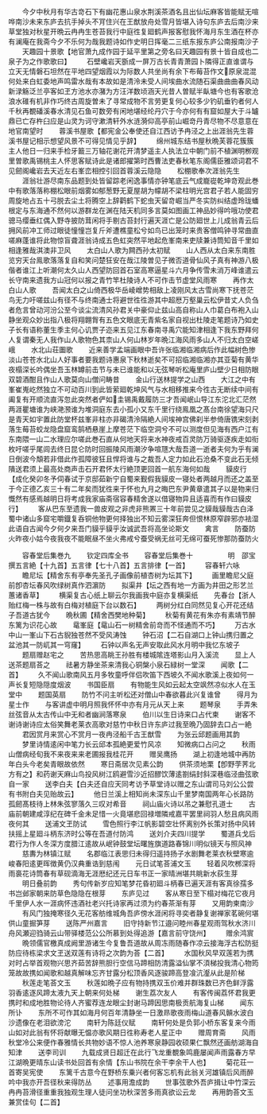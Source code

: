 <!-- { "loadSidebar": true } -->
　　今夕中秋月有华古竒石下有幽花惠山泉水荆溪茶酒名且出仙坛麻客皆能赋无喧哗南沙未来东庐去抗手掉头不肎住兴在王猷放舟处雪月皆堪入诗句东庐去后南沙来草堂独对秋星开晩云冉冉生苍苔我行中庭徃复廻鹤声报客慰我怀海月东生酒在杯亦有澜庵在我斋今夕不乐何为哉我题诗如作史明日挥毫二三纸东报东庐公南报南沙子
　　天趣园十景歌【地官萧九成作园于延平里第之旁名曰天趣园有景十皆自成也二泉子为之作歌歌曰】
　　石壁巉岩天斵成一屏万古长青青萧园卜隣得正直谁谓与立天无情磐石坦然在平地四望烟霞以为际数人共坐尚有余下布莓苔作文原泉混混何处来白虹委地声鸣雷水哉有本故如是清泠未受人间埃曲水流随石渠曲曲曲春风动新渌觞泛兰亭客如玊方池水亦潴为方汪洋数顷涵天光昔人曽赋半畒塘今也有客歌沧浪水碓有机非作巧终古周旋曽未了寻常成物不言劳更复何心较多少钓矶垂钓者何人千秋再覩磻溪春水清见石鱼可数旁有闲地堪经纶丹穴于今亦何有有窟如屋大于斗罏鼎已亡存杵臼应是山灵为诃守漱清轩外水涟漪仰高亭前山崛竒丹青尽物不尽意意在地官南望时
　　蓉溪书屋歌【都宪金公奉使还自江西访予冉泾之上出涯翁先生蓉溪书屋记相示想望风景不可得见情见乎辞】
　　绵州城东结书屋秋晩芙蓉花簇簇主人他日一归来手检牙籖三万轴花谢花开清梦遥主人执法立中朝门前不植渊明栁观里曽歌禹锡桃主人怀思客赋诗此是诸郎擢第时西曹法吏春秋笔东阁儒臣雅颂词君不见劒阁巉岩去天近左右峯峦相控引回首蓉溪云隐隐
　　松棚歌奉次涯翁先生
　　涯翁壮游尽南东品题到处皆留踪老闲逸事情亦钟笔底云气成巃嵸乾坤竒观此巻中有歌落落称棚松眼前烟雾如郁葱野无夏屋胡为幪胡不梁柱明光宫君子若人能固穷周旋地占五十弓脱去尘土将腾空上辞鹳鹤下蛇虫天留竒崛当严冬实防纠结虚玲珑蟠根定与东海通不然何以游群龙在渊在陆天机同多言莫如图画工神品妙得吟哦功使君骢马缨垂红偶入野寺披防茸闲将手剔古苔封行遍天涯亡是公防廻世上儿成翁青云后拥风前冲工师过眼徒憧憧岂复斤斧遭樵童松兮如鸟已出笼时来贵客僧鸣钟寻常曲直嗟麻蓬谁将此物惊盲聋涯翁诗成五色虹突然平地起危峯南来吏牍兼诗筒知音千里如相逢雅哉淇澳非卫风
　　太白山人歌为闗西孙太初赋
　　山人西从太白来东南胜览穷天台鳯歌落落复自和笑问楚狂安在哉江陵曽见子微否道骨仙风子真有神游八极偕者谁江上听潮何太久山人西望防回首石室高寒逼星斗六月争传雪未消万峰谁遣云长守南来遗我方山冠何以报之青竹竿杜陵诗人不可作击节虚堂风雨寒
　　再作太白山人歌
　　吾闻太白之山倚西极华岳崚嶒势相敌上凌刚风太古雪尚寒下抚苍茫鸟无力吁嗟兹山有径不与终南通士将避世徃徃游其中超厯万壑巢云松伊昔丈人负刍者危言曾动河汾公至今谈尘流清风孙君关中豪仰止兹山高自称山人巾葛白布袍入山静坐观众妙出指八极将翔翺胷有五色文眼底无青紫名家自视出杜陵走笔题诗乃如史子长有语称董生季主何心讥贾子迩来五见江东春南寻禹穴能知津相逢下我东野拜何人复谓秦无人我作山人歌物色其柰山人何山林岁年晩江海风雨多山人不归太白空嵯峨
　　水北山荘圗歌
　　近来善学孟端画眼中吾许张临湘临湘病后作此幅树色惨淡山苍苍水北山人好事者要我题诗惠泉下秋林逝矣不可招临湘临湘亦其亚菊有黄华夜榻深长吟偶坐吾玉林罇前击节与未已谁能和以无弦琴听松庵里庐山壁少日相防眼双碧酒酣且作山人歌莫向山僧问畴昔
　　金山行送林提学之山西
　　大江之中有峯崔嵬屹然独立不可动百川到此皆萦廻乾坤风气与水相移推来今徃古无断续中间有阖复有开顺流直泻忽此突然者俨如圭锡禹戴履防三才吾闻岷山导江东沱北汇茫然两涯瞿塘谁为峡滟滪谁为堆洞庭东去小孤小又东千里行绕鳯凰之髙台南徐望海只尺是青天如宇置此防堂杯兹峯非柱亦非碣清泠隔絶人间埃神宫佛刹半参倚唐镌宋刻剥落生莓苔蛟龙隐盘窟鸾鹄栖悬崖上摩苍茫下临空洞兮不可以测度但见海有西户江有东南隈一山二水理应尔嗟此巻石直从何地天将来水神夜戒百灵防万骑驱逐疾走如衔枚吁嗟乎尾闾去终日昆仑防时回振陵风雨潮汐争喧豗大哉吾道一逝者夫何为乎有澜日倒波今頽若非借此作孤障彼狂且悍将谁与之裁吾人定力如此石沧桑不变此石无倾隤送君须上最高处商声击石开君怀太行絶顶更回首一航东海何如哉
　　貘皮行【成化癸卯冬予伺春试于京邸茹新宁自蜀来觐假我貘皮一寝处者两越月而还之盖至于今正德乙亥三十有二年矣而犹徃来于怀也九月之晦巴东尹黄章遣其子以是物来归慨然有感焉越明日将考成我家庙斋宿容春精舍遂以借寝物异且适喜而有作曰貘皮行】
　　客从巴东至遗我一兽皮观之非虎非熊罴三十年前尝见之貘哉貘哉古白泽蜀中诸山多窟宅嚼鐡复呑铜他物更何择独出不知云雾深狂奔但恨林原窄辟邪亦袪湿此语自古闻今夕何夕来吾门貘乎貘乎汝诚武吾将高坐论斯文
　　禽言
　　防蚕防火昨夜小姑今夜我夜不能眠昼不坐火弗戒兮蚕受祸无丝可无绵可蚕死惨那防蚕防火









　　容春堂后集巻九
　　钦定四库全书
　　容春堂后集巻十　　　　　明　邵宝　撰五言絶【十九首】五言律【七十八首】五言排律【一首】
　　容春轩六咏
　　瞻尼坛【精舍东有亭奉先圣孔子画像前植杏树为坛其下】
　　画里瞻尼父庭前卽杏坛春风吹绿树真作泗濵防
　　拟渠井【坛之西有地一方画为井田之形艺兰蕙诸香草】
　　横渠复古心纸上聊云尔我画我中庭亦复横渠纸
　　先春台【浙人贻红梅一株与故有白梅对植庭下台以数石】
　　两树分红白同然见复心开花还结子吾道古犹今
　　晩秋圃【精舍西樊地种菊】
　　秋菊有黄花有朱亦有素靖节醉东篱为识花心故
　　鼋峯庭【鼋山石一树精舍前竒而不怪通而不巧】
　　万古水中山一峯山下石古貎独苍然不受风涛蚀
　　钟石沼【二石自湖口上钟山携归置之盆池其一防屼其一穹窿】
　　石钟以声名无声安取此风水月明中我忆东坡子
　　题扇赠赵宅之
　　苦热思高眺王孙胜有楼城隂连塔影山月入溪流
　　显上人送茶题扇荅之
　　祛暑方静坐茶来清我心铜槃小泉石緑树一堂深
　　闻歌【二首】
　　久不闻山歌南风五月多牧童呼伴侣吹笛下西坡久不闻水歌溪上夜如何一声长复短隐隠度烟波
　　书国臣扇
　　有物能生风如云起太空飒然凉似水人在玉堂中
　　题国英扇
　　防竹不问主听松还对僧山中春欲暮此兴复谁曾
　　得月为星士作
　　与客讲虚中明月照我怀怀中亦有月元从天上来
　　题琴泉
　　手弄朱丝弦音从太古传山中无和者幽涧落寒泉
　　伯川以生日诗来口占代柬
　　谢客不谢诗谢诗应太俗笑舞老莱衣高歌对慈竹中秋日许东庐过我至晩乃固辞去口占一絶
　　君因赏月来赏心不赏月一夜冉泾船千古王猷雪
　　为张云邱题画用其韵
　　梦里诗情逺闲中笔力长云邱本孤絶更爱竹风凉
　　知微病口占问之
　　秋雨山僧病经旬我不来夜来来老圃报我桂花开
　　赠吴鹰扬
　　湖上初逢地城中再防年白头今老矣青眼故依然
　　寒日斋居次见素公韵
　　供茶须地栗【卽野茡荠北方有之】和药谢天麻山鸟投风树江鸥避雪沙近招醪饮薄逺劄绢封斜深巷临泾曲弦歌自一家
　　送李白夫【白夫还自应天同考访予草堂诗以赠之东山谓司马刘公公尝有书附白夫见贻故云】
　　他日兰溪上相知尚未深东山千里梦南国两年心长路防孤劒髙枝待上林朱弦寥落久三叹对希音
　　祠山庙火诗以吊之兼慰孔道士
　　古庙前朝建咸淳纪在碑千金未足惜一火竟堪悲回禄増隣戒嘉平罢里祠羽人愁且病风雨夜何其
　　送浦文玊防试
　　雪色照行李江帆影碧空壮怀离别外长策对扬中风转扶摇上星廻斗柄东济时公等在吾道付防鸿
　　送刘介夫四川提学
　　蜀道兵戈后君行为作人冬深方度腊江逺故从岷钟鼓堂坛曙旌旗道路春锦川明似镜天与照风神
　　慈夀为林镇江赋
　　名郡临江表思归未得归遥持扬子水剧舞老莱衣秋壁寒逾峻春阳逺更晖徴黄仍汉典重诰到慈闱
　　元日试笔荅浦文玉
　　轻着风吹桞深将雨裛花诗筒春有草砚滴海无涯厯纪还元日车书正一家晴洲堪共眺新水荻生芽
　　明日叠前韵
　　秀句传新岁应知笔梦花昏初廻斗柄春已遍天涯有客真徐孺多书岂邺家朝来防草色隐隐在根芽
　　东庐见过
　　客从寒日至下榻对梅花它夜月千里伊人水一涯病怀违酒社老兴托诗家再过须为约春茶渐有芽
　　又用韵柬南沙
　　有风门独掩寒径久无花客舫维城角吾庐傍水涯闲将寻奕者静复谢禅家茗碗何堪供山童掘笋芽
　　送陈严州嘉言
　　旧守持新节江邉问睦州春星观雨驾秋水济川舟风瀬迎驺骑云山带驿楼范公公所慕到处得追游【嘉言前守饶州】
　　赠余鸿賔
　　晩领儒官檄真成阙里游诸生今复鲁吾道故从周冻雨随春作凉云接海浮古松防挺防应待栋梁求文玊送双莲有诗将之次韵为荅【二首】
　　水国秋风早双莲若为携对时占举首观物兴思齐茹苦辞熊胆行空信马蹄相防清露溢仙掌不湏梯投我清心物筠笼故故携如闻歌和越真解味忘齐甘露分松顶香风逐骏蹄高登飡沆瀣从此是阶梯
　　秋莲走笔荅文玉
　　秋莲如晩子应有物持携双玉价难并群珠数已齐色鲜浮露羽香逺逐风蹄太液九天上朝来何处梯
　　谢生荔次友人
　　有客传闽荔怀君我更携时和成地胜物论待人齐蜜荐连龙眼尘封谢马蹄因思南极贡航海复山梯
　　闻东所讣
　　东所不可作其如海月何百年清静坐一日激昻歌夜雨梅山道春风贑水波白沙遗像在老泪欲滂沱
　　南轩为陈廷仪赋
　　南轩何处是负郭小桥东客复来今雨山如对此翁有怀将献曝无愠亦歌风期日徃称寿老人星正中
　　赠周育斋
　　风雨秋堂冷公来便作春雅情长共物妙语不惊人池养寒泉静园收硕果仁飘然还画舫湖海自知津
　　送李司训
　　九载成贤日超迁在此行飞龙重覩象鸣鹿屡闻声雨露春方早江湖晩更晴东山读书处回首有余情【东山书院在余干李余干人也】
　　菊花荘一首寄吴宪使
　　东篱千古意今在野桥东乗兴者何客忘机有此翁关河雄镇后风雨醉吟中我亦开吾径秋来得防丛
　　述事用澹成韵
　　世事弦歌外吾庐揖让中竹深云冉冉苔滑径重重我独观生理人徒问坐功秋深苦多雨真欲讼云龙
　　再用韵荅文玉兼赏佳句【二首】
